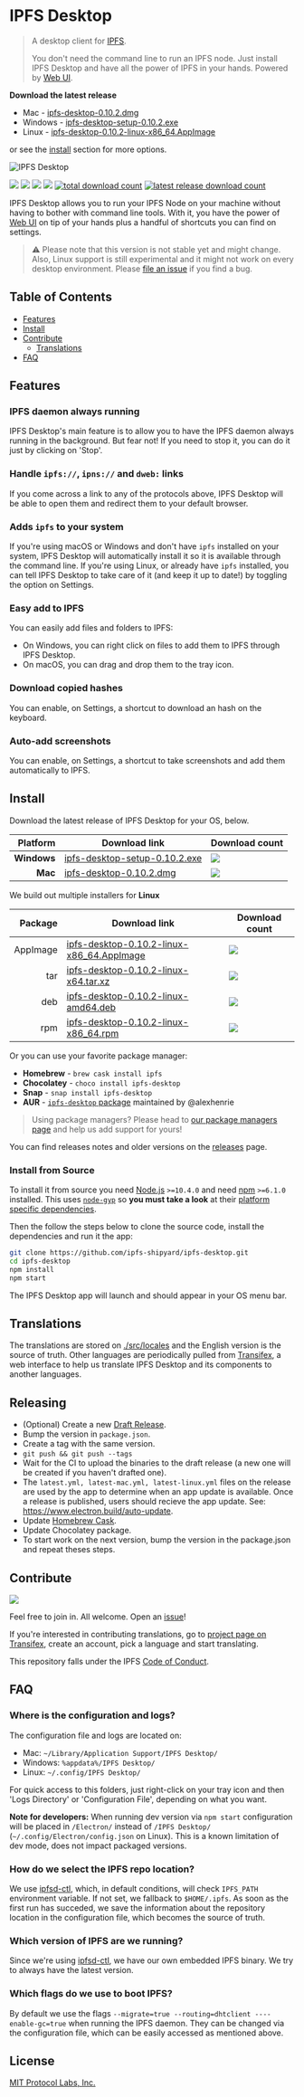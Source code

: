 # IPFS Desktop

> A desktop client for [IPFS](https://ipfs.io).
>
> You don't need the command line to run an IPFS node. Just install IPFS Desktop and have all the power of IPFS in your hands. Powered by [Web UI](https://github.com/ipfs-shipyard/ipfs-webui).

**Download the latest release**

- Mac - [ipfs-desktop-0.10.2.dmg](https://github.com/ipfs-shipyard/ipfs-desktop/releases/download/v0.10.2/ipfs-desktop-0.10.2.dmg)
- Windows - [ipfs-desktop-setup-0.10.2.exe](https://github.com/ipfs-shipyard/ipfs-desktop/releases/download/v0.10.2/ipfs-desktop-setup-0.10.2.exe)
- Linux - [ipfs-desktop-0.10.2-linux-x86_64.AppImage](https://github.com/ipfs-shipyard/ipfs-desktop/releases/download/v0.10.2/ipfs-desktop-0.10.2-linux-x86_64.AppImage)

or see the [install](#install) section for more options.

![IPFS Desktop](https://user-images.githubusercontent.com/157609/55424318-426b1680-5580-11e9-93ec-ec261879367f.jpg)

[![](https://img.shields.io/badge/made%20by-Protocol%20Labs-blue.svg?style=flat-square)](https://protocol.ai/)
[![](https://img.shields.io/badge/project-IPFS-blue.svg?style=flat-square)](http://ipfs.io/)
[![](https://img.shields.io/badge/freenode-%23ipfs-blue.svg?style=flat-square)](http://webchat.freenode.net/?channels=%23ipfs)
[![](https://david-dm.org/ipfs-shipyard/ipfs-desktop.svg?style=flat-square)](https://david-dm.org/ipfs-shipyard/ipfs-desktop)
[![total download count](https://img.shields.io/github/downloads/ipfs-shipyard/ipfs-desktop/total.svg?style=flat-square)](https://github.com/ipfs-shipyard/ipfs-desktop/releases)
[![latest release download count](https://img.shields.io/github/downloads-pre/ipfs-shipyard/ipfs-desktop/v0.10.2/total.svg?style=flat-square)](https://github.com/ipfs-shipyard/ipfs-desktop/releases/tag/v0.10.2)

IPFS Desktop allows you to run your IPFS Node on your machine without having to bother with command line tools. With it, you have the power of [Web UI](https://github.com/ipfs-shipyard/ipfs-webui) on tip of your hands plus a handful of shortcuts you can find on settings.

> ⚠ Please note that this version is not stable yet and might change. Also, Linux support is still experimental and it might not work on every desktop environment. Please [file an issue](https://github.com/ipfs-shipyard/ipfs-desktop/issues/new) if you find a bug.

## Table of Contents

- [Features](#features)
- [Install](#install)
- [Contribute](#contribute)
    - [Translations](#translations)
- [FAQ](#faq)

## Features

### IPFS daemon always running

IPFS Desktop's main feature is to allow you to have the IPFS daemon always running in the background. But fear not! If you need to stop it, you can do it just by clicking on 'Stop'.

### Handle `ipfs://`, `ipns://` and `dweb:` links

If you come across a link to any of the protocols above, IPFS Desktop will be able to open them and redirect them to your default browser.

### Adds `ipfs` to your system

If you're using macOS or Windows and don't have `ipfs` installed on your system, IPFS Desktop will automatically install it so it is available through the command line. If you're using Linux, or already have `ipfs` installed, you can tell IPFS Desktop to take care of it (and keep it up to date!) by toggling the option on Settings.

### Easy add to IPFS

You can easily add files and folders to IPFS:

- On Windows, you can right click on files to add them to IPFS through IPFS Desktop.
- On macOS, you can drag and drop them to the tray icon.

### Download copied hashes

You can enable, on Settings, a shortcut to download an hash on the keyboard.

### Auto-add screenshots

You can enable, on Settings, a shortcut to take screenshots and add them automatically to IPFS.

## Install

Download the latest release of IPFS Desktop for your OS, below.

| Platform | Download link | Download count
|---------:|---------------|---------------
| **Windows**  | [ipfs-desktop-setup-0.10.2.exe](https://github.com/ipfs-shipyard/ipfs-desktop/releases/download/v0.10.2/ipfs-desktop-setup-0.10.2.exe) | [![](https://img.shields.io/github/downloads-pre/ipfs-shipyard/ipfs-desktop/v0.10.2/ipfs-desktop-setup-0.10.2.exe.svg?style=flat-square)](https://github.com/ipfs-shipyard/ipfs-desktop/releases/download/v0.10.2/ipfs-desktop-setup-0.10.2.exe)
| **Mac**    | [ipfs-desktop-0.10.2.dmg](https://github.com/ipfs-shipyard/ipfs-desktop/releases/download/v0.10.2/ipfs-desktop-0.10.2.dmg) | [![](https://img.shields.io/github/downloads-pre/ipfs-shipyard/ipfs-desktop/v0.10.2/ipfs-desktop-0.10.2.dmg.svg?style=flat-square)](https://github.com/ipfs-shipyard/ipfs-desktop/releases/download/v0.10.2/ipfs-desktop-0.10.2.dmg)

We build out multiple installers for **Linux**

| Package | Download link | Download count
|---------:|---------------|---------------
| AppImage | [ipfs-desktop-0.10.2-linux-x86_64.AppImage](https://github.com/ipfs-shipyard/ipfs-desktop/releases/download/v0.10.2/ipfs-desktop-0.10.2-linux-x86_64.AppImage) | [![](https://img.shields.io/github/downloads-pre/ipfs-shipyard/ipfs-desktop/v0.10.2/ipfs-desktop-0.10.2-linux-x86_64.AppImage.svg?style=flat-square)](https://github.com/ipfs-shipyard/ipfs-desktop/releases/download/v0.10.2/ipfs-desktop-0.10.2-linux-x86_64.AppImage)
| tar | [ipfs-desktop-0.10.2-linux-x64.tar.xz](https://github.com/ipfs-shipyard/ipfs-desktop/releases/download/v0.10.2/ipfs-desktop-0.10.2-linux-x64.tar.xz) | [![](https://img.shields.io/github/downloads-pre/ipfs-shipyard/ipfs-desktop/v0.10.2/ipfs-desktop-0.10.2-linux-x64.tar.xz.svg?style=flat-square)](https://github.com/ipfs-shipyard/ipfs-desktop/releases/download/v0.10.2/ipfs-desktop-0.10.2-linux-x64.tar.xz)
| deb | [ipfs-desktop-0.10.2-linux-amd64.deb](https://github.com/ipfs-shipyard/ipfs-desktop/releases/download/v0.10.2/ipfs-desktop-0.10.2-linux-amd64.deb) | [![](https://img.shields.io/github/downloads-pre/ipfs-shipyard/ipfs-desktop/v0.10.2/ipfs-desktop-0.10.2-linux-amd64.deb.svg?style=flat-square)](https://github.com/ipfs-shipyard/ipfs-desktop/releases/download/v0.10.2/ipfs-desktop-0.10.2-linux-amd64.deb)
| rpm | [ipfs-desktop-0.10.2-linux-x86_64.rpm](https://github.com/ipfs-shipyard/ipfs-desktop/releases/download/v0.10.2/ipfs-desktop-0.10.2-linux-x86_64.rpm) | [![](https://img.shields.io/github/downloads-pre/ipfs-shipyard/ipfs-desktop/v0.10.2/ipfs-desktop-0.10.2-linux-x86_64.rpm.svg?style=flat-square)](https://github.com/ipfs-shipyard/ipfs-desktop/releases/download/v0.10.2/ipfs-desktop-0.10.2-linux-x86_64.rpm)

Or you can use your favorite package manager:

- **Homebrew** - `brew cask install ipfs`
- **Chocolatey** - `choco install ipfs-desktop`
- **Snap** - `snap install ipfs-desktop`
- **AUR** - [`ipfs-desktop` package](https://aur.archlinux.org/packages/ipfs-desktop/) maintained by @alexhenrie

> Using package managers? Please head to [our package managers page](https://github.com/ipfs-shipyard/ipfs-desktop/issues/691) and help us add support for yours!

You can find releases notes and older versions on the [releases](https://github.com/ipfs-shipyard/ipfs-desktop/releases) page.

### Install from Source

To install it from source you need [Node.js](https://nodejs.org/en/) `>=10.4.0` and
need [npm](npmjs.org) `>=6.1.0` installed. This uses [`node-gyp`](https://github.com/nodejs/node-gyp) so **you must take a look** at their [platform specific dependencies](https://github.com/nodejs/node-gyp#installation).

Then the follow the steps below to clone the source code, install the dependencies and run it the app:

```bash
git clone https://github.com/ipfs-shipyard/ipfs-desktop.git
cd ipfs-desktop
npm install
npm start
```

The IPFS Desktop app will launch and should appear in your OS menu bar.

## Translations

The translations are stored on [./src/locales](./src/locales) and the English version is the source of truth.
Other languages are periodically pulled from [Transifex](https://www.transifex.com/ipfs/ipfs-desktop/), a web interface to help us translate IPFS Desktop and its components to another languages.

## Releasing

- (Optional) Create a new [Draft Release](https://github.com/ipfs-shipyard/ipfs-desktop/releases).
- Bump the version in `package.json`.
- Create a tag with the same version.
- `git push && git push --tags`
- Wait for the CI to upload the binaries to the draft release (a new one will be created if you haven't drafted one).
- The `latest.yml, latest-mac.yml, latest-linux.yml` files on the release are used by the app to determine when an app update is available. Once a release is published, users should recieve the app update. See: https://www.electron.build/auto-update.
- Update [Homebrew Cask](https://github.com/Homebrew/homebrew-cask/blob/master/CONTRIBUTING.md#updating-a-cask).
- Update Chocolatey package.
- To start work on the next version, bump the version in the package.json and repeat theses steps.

## Contribute

[![](https://cdn.rawgit.com/jbenet/contribute-ipfs-gif/master/img/contribute.gif)](https://github.com/ipfs/community/#contributing-guidelines)

Feel free to join in. All welcome. Open an [issue](https://github.com/ipfs-shipyard/ipfs-desktop/issues)!

If you're interested in contributing translations, go to [project page on Transifex](https://www.transifex.com/ipfs/ipfs-desktop/translate/), create an account, pick a language and start translating.

This repository falls under the IPFS [Code of Conduct](https://github.com/ipfs/community/blob/master/code-of-conduct.md).

## FAQ

### Where is the configuration and logs?

The configuration file and logs are located on:
- Mac: `~/Library/Application Support/IPFS Desktop/`
- Windows: `%appdata%/IPFS Desktop/`
- Linux: `~/.config/IPFS Desktop/`

For quick access to this folders, just right-click on your tray icon and then 'Logs Directory' or 'Configuration File', depending on what you want.

**Note for developers:** When running dev version via `npm start` configuration will be placed in `/Electron/` instead of `/IPFS Desktop/` (`~/.config/Electron/config.json` on Linux). This is a known limitation of dev mode, does not impact packaged versions.

### How do we select the IPFS repo location?

We use [ipfsd-ctl](https://github.com/ipfs/js-ipfsd-ctl), which, in default conditions, will check `IPFS_PATH` environment variable. If not set, we fallback to `$HOME/.ipfs`. As soon as the first run has succeded, we save the information about the repository location in the configuration file, which becomes the source of truth.

### Which version of IPFS are we running?

Since we're using [ipfsd-ctl](https://github.com/ipfs/js-ipfsd-ctl), we have our own embedded IPFS binary. We try to always have the latest version.

### Which flags do we use to boot IPFS?

By default we use the flags `--migrate=true --routing=dhtclient ----enable-gc=true` when running the IPFS daemon. They can be changed via the configuration file, which can be easily accessed as mentioned above.

## License

[MIT Protocol Labs, Inc.](./LICENSE)
